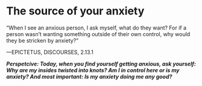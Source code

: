 # The source of your anxiety

“When I see an anxious person, I ask myself, what do they want?
For if a person wasn’t wanting something outside of their own
control, why would they be stricken by anxiety?”

—EPICTETUS, DISCOURSES, 2.13.1

***Perspetcive: Today, when you find yourself getting anxious, ask yourself: Why are my insides twisted into knots? Am I in control here or is my anxiety? And most important: Is my anxiety doing me any good?***